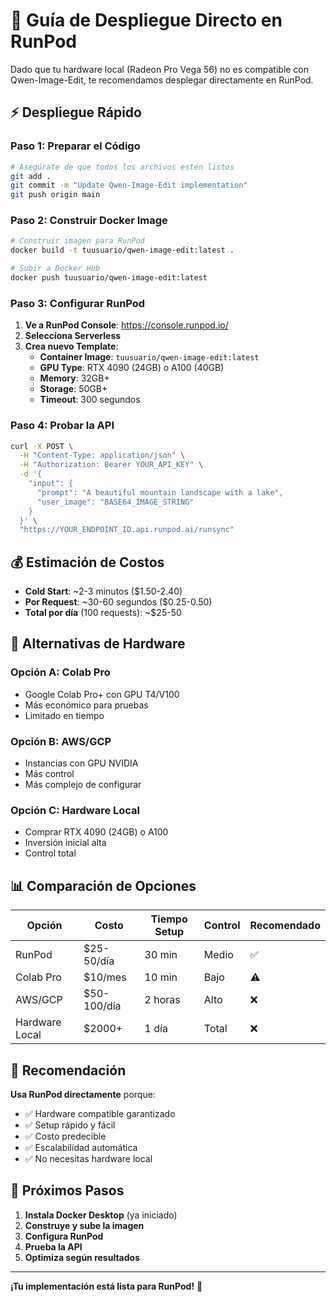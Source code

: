 # 🚀 Guía de Despliegue Directo en RunPod

Dado que tu hardware local (Radeon Pro Vega 56) no es compatible con Qwen-Image-Edit, 
te recomendamos desplegar directamente en RunPod.

## ⚡ **Despliegue Rápido**

### **Paso 1: Preparar el Código**
```bash
# Asegúrate de que todos los archivos estén listos
git add .
git commit -m "Update Qwen-Image-Edit implementation"
git push origin main
```

### **Paso 2: Construir Docker Image**
```bash
# Construir imagen para RunPod
docker build -t tuusuario/qwen-image-edit:latest .

# Subir a Docker Hub
docker push tuusuario/qwen-image-edit:latest
```

### **Paso 3: Configurar RunPod**

1. **Ve a RunPod Console**: https://console.runpod.io/
2. **Selecciona Serverless**
3. **Crea nuevo Template**:
   - **Container Image**: `tuusuario/qwen-image-edit:latest`
   - **GPU Type**: RTX 4090 (24GB) o A100 (40GB)
   - **Memory**: 32GB+
   - **Storage**: 50GB+
   - **Timeout**: 300 segundos

### **Paso 4: Probar la API**
```bash
curl -X POST \
  -H "Content-Type: application/json" \
  -H "Authorization: Bearer YOUR_API_KEY" \
  -d '{
    "input": {
      "prompt": "A beautiful mountain landscape with a lake",
      "user_image": "BASE64_IMAGE_STRING"
    }
  }' \
  "https://YOUR_ENDPOINT_ID.api.runpod.ai/runsync"
```

## 💰 **Estimación de Costos**

- **Cold Start**: ~2-3 minutos ($1.50-2.40)
- **Por Request**: ~30-60 segundos ($0.25-0.50)
- **Total por día** (100 requests): ~$25-50

## 🔧 **Alternativas de Hardware**

### **Opción A: Colab Pro**
- Google Colab Pro+ con GPU T4/V100
- Más económico para pruebas
- Limitado en tiempo

### **Opción B: AWS/GCP**
- Instancias con GPU NVIDIA
- Más control
- Más complejo de configurar

### **Opción C: Hardware Local**
- Comprar RTX 4090 (24GB) o A100
- Inversión inicial alta
- Control total

## 📊 **Comparación de Opciones**

| Opción | Costo | Tiempo Setup | Control | Recomendado |
|--------|-------|--------------|---------|-------------|
| RunPod | $25-50/día | 30 min | Medio | ✅ |
| Colab Pro | $10/mes | 10 min | Bajo | ⚠️ |
| AWS/GCP | $50-100/día | 2 horas | Alto | ❌ |
| Hardware Local | $2000+ | 1 día | Total | ❌ |

## 🎯 **Recomendación**

**Usa RunPod directamente** porque:
- ✅ Hardware compatible garantizado
- ✅ Setup rápido y fácil
- ✅ Costo predecible
- ✅ Escalabilidad automática
- ✅ No necesitas hardware local

## 🚀 **Próximos Pasos**

1. **Instala Docker Desktop** (ya iniciado)
2. **Construye y sube la imagen**
3. **Configura RunPod**
4. **Prueba la API**
5. **Optimiza según resultados**

---

**¡Tu implementación está lista para RunPod!** 🎉
